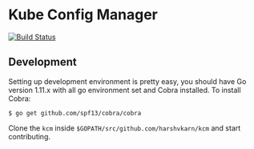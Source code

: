 # Kube Config Manager

[![Build Status](https://travis-ci.com/harshvkarn/kcm.svg?branch=master)](https://travis-ci.com/harshvkarn/kcm)

## Development
Setting up development environment is pretty easy, you should have Go version 1.11.x with all go environment set and Cobra installed. To install Cobra:

```
$ go get github.com/spf13/cobra/cobra
```
Clone the `kcm` inside `$GOPATH/src/github.com/harshvkarn/kcm` and start contributing.